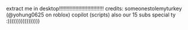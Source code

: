 extract me in desktop!!!!!!!!!!!!!!!!!!!!!!!!!!!!!!
credits:
someonestolemyturkey (@yohung0625 on roblox)
copilot (scripts)
also our 15 subs special ty :)))))))))))))))))